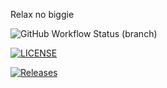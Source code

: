 Relax no biggie

![GitHub Workflow Status (branch)](https://img.shields.io/github/actions/workflow/status/TEKA2003/sem/main.yml?branch=main)


[![LICENSE](https://img.shields.io/github/license/<TEKA2003>/sem.svg?style=flat-square)](https://github.com/<github-username>/sem/blob/master/LICENSE)

[![Releases](https://img.shields.io/github/release/<TEKA2003>/sem/all.svg?style=flat-square)](https://github.com/<github-username>/sem/releases)



